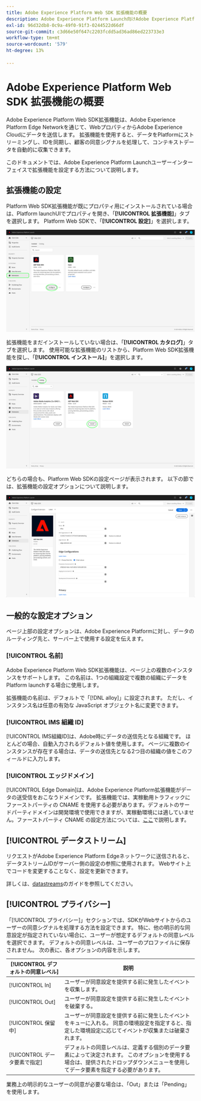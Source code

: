 ```yaml
---
title: Adobe Experience Platform Web SDK 拡張機能の概要
description: Adobe Experience Platform Launch向けAdobe Experience Platform Web SDK拡張機能について説明します。
exl-id: 96d32db8-0c9a-49f0-91f3-0244522d66df
source-git-commit: c3d66e50f647c2203fcdd5ad36ad86ed223733e3
workflow-type: tm+mt
source-wordcount: '579'
ht-degree: 13%

---
```


# Adobe Experience Platform Web SDK 拡張機能の概要

Adobe Experience Platform Web SDK拡張機能は、Adobe Experience Platform Edge Networkを通じて、WebプロパティからAdobe Experience Cloudにデータを送信します。 拡張機能を使用すると、データをPlatformにストリーミングし、IDを同期し、顧客の同意シグナルを処理して、コンテキストデータを自動的に収集できます。

このドキュメントでは、Adobe Experience Platform Launchユーザーインターフェイスで拡張機能を設定する方法について説明します。

## 拡張機能の設定

Platform Web SDK拡張機能が既にプロパティ用にインストールされている場合は、Platform launchUIでプロパティを開き、「**[!UICONTROL 拡張機能]**」タブを選択します。 Platform Web SDKで、「**[!UICONTROL 設定]**」を選択します。

![](../images/extension/overview/configure.png)

拡張機能をまだインストールしていない場合は、「**[!UICONTROL カタログ]**」タブを選択します。 使用可能な拡張機能のリストから、Platform Web SDK拡張機能を探し、「**[!UICONTROL インストール]**」を選択します。

![](../images/extension/overview/install.png)

どちらの場合も、Platform Web SDKの設定ページが表示されます。 以下の節では、拡張機能の設定オプションについて説明します。

![](../images/extension/overview/config-screen.png)

## 一般的な設定オプション

ページ上部の設定オプションは、Adobe Experience Platformに対し、データのルーティング先と、サーバー上で使用する設定を伝えます。

### [!UICONTROL 名前]

Adobe Experience Platform Web SDK拡張機能は、ページ上の複数のインスタンスをサポートします。 この名前は、1つの組織設定で複数の組織にデータをPlatform launchする場合に使用します。

拡張機能の名前は、デフォルトで「[!DNL alloy]」に設定されます。 ただし、インスタンス名は任意の有効な JavaScript オブジェクト名に変更できます。

### **[!UICONTROL IMS 組織 ID]**

[!UICONTROL IMS組織ID]は、Adobe時にデータの送信先となる組織です。 ほとんどの場合、自動入力されるデフォルト値を使用します。 ページに複数のインスタンスが存在する場合は、データの送信先となる2つ目の組織の値をこのフィールドに入力します。

### **[!UICONTROL エッジドメイン]**

[!UICONTROL Edge Domain]は、Adobe Experience Platform拡張機能がデータの送受信をおこなうドメインです。 拡張機能では、実稼動用トラフィックにファーストパーティの CNAME を使用する必要があります。デフォルトのサードパーティドメインは開発環境で使用できますが、実稼動環境には適していません。ファーストパーティ CNAME の設定方法については、[ここ](https://experienceleague.adobe.com/docs/core-services/interface/ec-cookies/cookies-first-party.html)で説明します。

## [!UICONTROL データストリーム]

リクエストがAdobe Experience Platform Edgeネットワークに送信されると、データストリームIDがサーバー側の設定の参照に使用されます。 Webサイト上でコードを変更することなく、設定を更新できます。

詳しくは、[datastreams](../fundamentals/datastreams.md)のガイドを参照してください。


## [!UICONTROL プライバシー]

「[!UICONTROL プライバシー]」セクションでは、SDKがWebサイトからのユーザーの同意シグナルを処理する方法を設定できます。 特に、他の明示的な同意設定が指定されていない場合に、ユーザーが想定するデフォルトの同意レベルを選択できます。 デフォルトの同意レベルは、ユーザーのプロファイルに保存されません。 次の表に、各オプションの内容を示します。

| [!UICONTROL デフォルトの同意レベル] | 説明 |
| --- | --- |
| [!UICONTROL In] | ユーザーが同意設定を提供する前に発生したイベントを収集します。 |
| [!UICONTROL Out] | ユーザーが同意設定を提供する前に発生したイベントを破棄する。 |
| [!UICONTROL 保留中] | ユーザーが同意設定を提供する前に発生したイベントをキューに入れる。 同意の環境設定を指定すると、指定した環境設定に応じてイベントが収集または破棄されます。 |
| [!UICONTROL データ要素で指定] | デフォルトの同意レベルは、定義する個別のデータ要素によって決定されます。 このオプションを使用する場合は、提供されたドロップダウンメニューを使用してデータ要素を指定する必要があります。 |

業務上の明示的なユーザーの同意が必要な場合は、「Out」または「Pending」を使用します。
